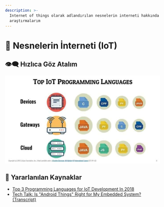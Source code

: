 ```yaml
---
description: >-
  Internet of things olarak adlandırılan nesnelerin interneti hakkında
  araştırmalarım
---
```


# 📶 Nesnelerin İnterneti (IoT)

## 👁‍🗨 Hızlıca Göz Atalım

![](<../.gitbook/assets/image (33).png>)

## 🔗 Yararlanılan Kaynaklar

* [Top 3 Programming Languages for IoT Development In 2018](https://www.iotforall.com/2018-top-3-programming-languages-iot-development/)
* [Tech Talk: Is "Android Things" Right for My Embedded System? (Transcript)](https://barrgroup.com/tech-talk/android-things)
